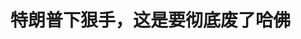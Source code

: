 <!DOCTYPE html>
<html lang="zh-CN">

<head>
    
<title>特朗普下狠手，这是要彻底废了哈佛_腾讯新闻</title>
<meta name="keywords" content="特朗普,哈佛,美国,美国_时政,留学生,哈马斯">
<meta name="description" content="特朗普下狠手了，感觉这是釜底抽薪，要彻底废了哈佛大学啊。      5月22日，美国政府下令：禁止哈佛大学招收外国留学生，现在的数千名留学生，你们要么转学，要么就失去合法身份。      你没看错。....">
<meta name="author" content="腾讯网">
<meta name="copyright" content="Copyright 1998 - 2025 Tencent. All Rights Reserved">
<meta property="og:type" content="news" />

<meta property="og:title" content="特朗普下狠手，这是要彻底废了哈佛_腾讯新闻" />
<meta property="og:description" content="特朗普下狠手了，感觉这是釜底抽薪，要彻底废了哈佛大学啊。      5月22日，美国政府下令：禁止哈佛大学招收外国留学生，现在的数千名留学生，你们要么转学，要么就失去合法身份。      你没看错。...." />
<meta property="og:url" content="https://news.qq.com/rain/a/20250523A01MJE00" />
<meta property="og:image" content="https://inews.gtimg.com/news_ls/Oojmvlgkssfu2AhGxC0Moow_c7oTm165MmrcJMujKoQOsAA_640330/0" />
<meta property="article:author" content="牛弹琴" />
<meta property="article:published_time" content="2025-05-23 07:43:09" />
<meta property="category" content="politics" />

<meta name="baidu-site-verification" content="jJeIJ5X7pP" />
    <meta charset="utf-8" />
<meta http-equiv="X-UA-Compatible" content="IE=Edge" />
<meta name="viewport" content="width=device-width, initial-scale=1, shrink-to-fit=no" />
<link rel="dns-prefetch" href="mat1.gtimg.com">
<link rel="dns-prefetch" href="i.news.qq.com">
<link rel="shortcut icon" href="https://mat1.gtimg.com/qqcdn/qqindex2021/favicon.ico">
<script nomodule="true" src="https://mat1.gtimg.com/qqcdn/qqindex2021/common-static/20240515201444/core3-37-1.min.js"></script>
<script>
  try {
    if (!window.IntersectionObserver) {
      var observerScript = document.createElement('script');
      observerScript.src = "https://mat1.gtimg.com/qqcdn/qqindex2021/common-static/20241024141058/intersection-observer-polyfill.js";
      document.head.appendChild(observerScript);
    }
  } catch (error) {}
</script>

<script>
  try {
    if (!Element.prototype.scrollTo) {
      var scrollScript = document.createElement('script');
      scrollScript.src = "https://mat1.gtimg.com/qqcdn/qqindex2021/common-static/20241025153001/scroll-behavior-polyfill.js";
      document.head.appendChild(scrollScript);
    }
  } catch (error) {}
</script>
<script>
  try {
    if ('scrollRestoration' in window.history) {
      window.history.scrollRestoration = 'manual';
    }
    window.isPcClient = Boolean(window.electron) && (
      window.navigator.userAgent.indexOf('pc-client') > 0 ||
      window.navigator.userAgent.indexOf('TencentNews') > 0
    );
  } catch {}
</script>
<script>
  try {
    if (window.isPcClient) {
      var bodyStyle = document.createElement('style');
      bodyStyle.innerText = 'body{ zoom: 0.95 }';
      document.head.appendChild(bodyStyle);
    }
  } catch {}
</script>
<script>
  window.DATA = {"url":"https://view.inews.qq.com/a/20250523A01MJE00","article_id":"20250523A01MJE00","article_type":"0","title":"特朗普下狠手，这是要彻底废了哈佛","desc":"特朗普下狠手了，感觉这是釜底抽薪，要彻底废了哈佛大学啊。      5月22日，美国政府下令：禁止哈佛大学招收外国留学生，现在的数千名留学生，你们要么转学，要么就失去合法身份。      你没看错。....","iNewsRecommendLevel":1,"abstract":"特朗普下狠手了，感觉这是釜底抽薪，要彻底废了哈佛大学啊。      5月22日，美国政府下令：禁止哈佛大学招收外国留学生，现在的数千名留学生，你们要么转学，要么就失去合法身份。      你没看错。....","catalog1":"politics","ad_channel_sign":"news","introduction":"","media":"牛弹琴","media_id":"5261672","pubtime":"2025-05-23 07:43:09","comment_id":"8414119621","political":0,"cmsId":"20250523A01MJE00","cms_id":"20250523A01MJE00","closeAllAd":0,"closeAllFavorite":false,"originContent":{"directory":{"ai_list":null,"enable":2,"list":null},"key_points_show":["特朗普政府下令禁止哈佛大学招收外国留学生，要求在72小时内提供过去五年中留学生参与“非法”活动的信息。","哈佛大学强烈反对这一决定，称政府行为非法，可能对哈佛社区和国家造成严重伤害。","然而，特朗普政府认为哈佛校园不安全，对犹太学生充满敌意，对哈马斯表示同情，并采取种族主义的多样性、公平性和包容性做法。","哈佛留学生在2024-2025学年共有6800人，其中中国学生最多，2022年达到1016人。","由于此事件，许多美国高校教授、专家正纷纷离开美国，寻找更适合他们科研发展的地方。"],"text":"\u003cdiv class=\"rich_media_content\"\u003e\u003c!--NO_AD_ERROR_5_2I1--\u003e\u003cp style=\"text-align: center\"\u003e\u003c!--IMG_0--\u003e\u003c/p\u003e\u003cp style=\"line-height: 1.75\"\u003e\u003cspan style=\"letter-spacing: 1px\"\u003e\u003cspan style=\"color: rgb(0, 0, 0)\"\u003e特朗普下狠手了，感觉这是釜底抽薪，要彻底废了哈佛大学啊。\u003c/span\u003e\u003c/span\u003e\u003c/p\u003e\u003cp style=\"line-height: 1.75\"\u003e\u003cspan style=\"letter-spacing: 1px\"\u003e\u003cspan style=\"color: rgb(0, 0, 0)\"\u003e5月22日，美国政府下令：\u003c/span\u003e\u003cstrong\u003e\u003cspan style=\"color: rgb(171, 25, 66)\"\u003e禁止哈佛大学招收外国留学生，现在的数千名留学生，你们要么转学，要么就失去合法身份。\u003c/span\u003e\u003c/strong\u003e\u003c/span\u003e\u003c/p\u003e\u003cp style=\"line-height: 1.75\"\u003e\u003cspan style=\"letter-spacing: 1px\"\u003e\u003cspan style=\"color: rgb(0, 0, 0)\"\u003e你没看错。\u003c/span\u003e\u003c/span\u003e\u003c/p\u003e\u003cp style=\"line-height: 1.75\"\u003e\u003cspan style=\"letter-spacing: 1px\"\u003e\u003cspan style=\"color: rgb(0, 0, 0)\"\u003e这是美国国土安全部的堂而皇之的命令，就登在网站上。\u003c/span\u003e\u003c/span\u003e\u003c/p\u003e\u003cp style=\"line-height: 1.75\"\u003e\u003cspan style=\"letter-spacing: 1px\"\u003e\u003cspan style=\"color: rgb(0, 0, 0)\"\u003e我看到，法新社的感叹：\u003c/span\u003e\u003cstrong\u003e\u003cspan style=\"color: rgb(171, 25, 66)\"\u003e这是一个令人震惊的决定。\u003c/span\u003e\u003c/strong\u003e\u003c/span\u003e\u003c/p\u003e\u003cp style=\"line-height: 1.75\"\u003e\u003cspan style=\"letter-spacing: 1px\"\u003e\u003cspan style=\"color: rgb(0, 0, 0)\"\u003e为什么会这样？\u003c/span\u003e\u003c/span\u003e\u003c/p\u003e\u003cp style=\"line-height: 1.75\"\u003e\u003cspan style=\"letter-spacing: 1px\"\u003e\u003cspan style=\"color: rgb(0, 0, 0)\"\u003e按照特朗普政府的说法，\u003c/span\u003e\u003cspan style=\"color: rgb(171, 25, 66)\"\u003e哈佛校园现在不安全，对犹太学生充满敌意，对哈马斯表示同情，而且“采用了种族主义的多样性、公平性和包容性做法”。\u003c/span\u003e\u003c/span\u003e\u003c!--NO_AD_0--\u003e\u003c!--EOP_0--\u003e\u003c/p\u003e\u003c!--PARAGRAPH_0--\u003e\u003cp style=\"line-height: 1.75\"\u003e\u003cspan style=\"letter-spacing: 1px\"\u003e\u003cspan style=\"color: rgb(0, 0, 0)\"\u003e对哈佛下手，也是在杀鸡儆猴。\u003c/span\u003e\u003c/span\u003e\u003c/p\u003e\u003cp style=\"line-height: 1.75\"\u003e\u003cspan style=\"letter-spacing: 1px\"\u003e\u003cspan style=\"color: rgb(0, 0, 0)\"\u003e国土安全部的声明就说：\u003c/span\u003e\u003cstrong\u003e\u003cspan style=\"color: rgb(171, 25, 66)\"\u003e“让这成为对全国所有大学和学术机构的警告。”\u003c/span\u003e\u003c/strong\u003e\u003c/span\u003e\u003c/p\u003e\u003cp style=\"line-height: 1.75\"\u003e\u003cspan style=\"letter-spacing: 1px\"\u003e\u003cspan style=\"color: rgb(0, 0, 0)\"\u003e警告你们，不要跟特朗普政府对着干，不然有你们好看。\u003c/span\u003e\u003c/span\u003e\u003c/p\u003e\u003cp style=\"line-height: 1.75\"\u003e\u003cspan style=\"letter-spacing: 1px\"\u003e\u003cspan style=\"color: rgb(0, 0, 0)\"\u003e此前，特朗普政府命令哈佛，必须遵从政府的各项指令，包括但不限于监视国际学生，开除部分师生，否则，嘿嘿嘿嘿。\u003c/span\u003e\u003c/span\u003e\u003c/p\u003e\u003cp style=\"line-height: 1.75\"\u003e\u003cspan style=\"letter-spacing: 1px\"\u003e\u003cspan style=\"color: rgb(0, 0, 0)\"\u003e\u003c!--SECURE_LINK_BEGIN_0--\u003e哥伦比亚大学\u003c!--SECURE_LINK_END_0--\u003e屈服了，但哈佛拍案而起，政府这是非法管控，我们拒绝接受。\u003c/span\u003e\u003c/span\u003e\u003c/p\u003e\u003cp style=\"line-height: 1.75\"\u003e\u003cspan style=\"letter-spacing: 1px\"\u003e\u003cspan style=\"color: rgb(0, 0, 0)\"\u003e为此，特朗普政府冻结了哈佛的多笔拨款，但哈佛依然不为所动，将特朗普政府告上法庭。\u003c/span\u003e\u003c/span\u003e\u003c/p\u003e\u003cp style=\"text-align: center\"\u003e\u003c!--IMG_1--\u003e\u003c/p\u003e\u003cp style=\"line-height: 1.75\"\u003e\u003cspan style=\"letter-spacing: 1px\"\u003e\u003cspan style=\"color: rgb(0, 0, 0)\"\u003e所以，现在特朗普再加码，直接对哈佛留学生下狠手。\u003c/span\u003e\u003c/span\u003e\u003c/p\u003e\u003cp style=\"line-height: 1.75\"\u003e\u003cspan style=\"letter-spacing: 1px\"\u003e\u003cspan style=\"color: rgb(0, 0, 0)\"\u003e我看到，美国国土安全部长诺姆还下了一个最后通牒，称\u003c/span\u003e\u003cspan style=\"color: rgb(171, 25, 66)\"\u003e哈佛如果想继续招留学生，那必须在72小时内，\u003c/span\u003e\u003c/span\u003e\u003cspan style=\"color: rgb(171, 25, 66)\"\u003e提供过去五年中留学生参与所谓“非法”活动的各种信息。\u003c/span\u003e\u003c!--NO_AD_1--\u003e\u003c!--EOP_1--\u003e\u003c/p\u003e\u003c!--PARAGRAPH_1--\u003e\u003cp style=\"line-height: 1.75\"\u003e\u003cspan style=\"letter-spacing: 1px\"\u003e\u003cspan style=\"color: rgb(0, 0, 0)\"\u003e不得不说，此举影响非常大，更直接影响到在哈佛的众多中国留学生。\u003c/span\u003e\u003c/span\u003e\u003c/p\u003e\u003cp style=\"line-height: 1.75\"\u003e看统计，在2024-2025学年，\u003c!--SECURE_LINK_BEGIN_1--\u003e哈佛大学\u003c!--SECURE_LINK_END_1--\u003e共有留学生6800人，占到入学总数的27%。\u003c/p\u003e\u003cp style=\"line-height: 1.75\"\u003e\u003cspan style=\"letter-spacing: 1px\"\u003e\u003cspan style=\"color: rgb(0, 0, 0)\"\u003e在哈佛留学生中，中国学生最多。2022年的数据，中国留学生达到了1016人，随后是来自加拿大、印度、韩国、英国、德国、澳大利亚、新加坡和日本的学生。\u003c/span\u003e\u003c/span\u003e\u003c!--NO_AD_2--\u003e\u003c!--EOP_2--\u003e\u003c/p\u003e\u003c!--PARAGRAPH_2--\u003e\u003cp style=\"line-height: 1.75\"\u003e\u003cspan style=\"letter-spacing: 1px\"\u003e\u003cspan style=\"color: rgb(0, 0, 0)\"\u003e如果按照特朗普政府的决定，所有哈佛留学生将不得不打道回府，如果留下来不转学，那就会被吊销签证。\u003c/span\u003e\u003c/span\u003e\u003c/p\u003e\u003cp style=\"line-height: 1.75\"\u003e\u003cspan style=\"letter-spacing: 1px\"\u003e\u003cspan style=\"color: rgb(0, 0, 0)\"\u003e够狠吧！\u003c/span\u003e\u003c/span\u003e\u003c/p\u003e\u003cp style=\"line-height: 1.75\"\u003e\u003cspan style=\"letter-spacing: 1px\"\u003e\u003cspan style=\"color: rgb(0, 0, 0)\"\u003e我看到，哈佛立刻强烈反对。\u003c/span\u003e\u003c/span\u003e\u003c/p\u003e\u003cp style=\"line-height: 1.75\"\u003e\u003cspan style=\"letter-spacing: 1px\"\u003e\u003cspan style=\"color: rgb(0, 0, 0)\"\u003e在一份声明中，哈佛大学说，\u003c/span\u003e\u003cspan style=\"color: rgb(171, 25, 66)\"\u003e“政府的行为是非法的”，“这种报复行动可能对哈佛社区和我们的国家造成严重伤害，并破坏哈佛的学术和研究使命。”\u003c/span\u003e\u003c/span\u003e\u003c!--NO_AD_3--\u003e\u003c!--EOP_3--\u003e\u003c/p\u003e\u003c!--PARAGRAPH_3--\u003e\u003cp style=\"line-height: 1.75\"\u003e\u003cspan style=\"letter-spacing: 1px\"\u003e\u003cspan style=\"color: rgb(0, 0, 0)\"\u003e什么意思？\u003c/span\u003e\u003c/span\u003e\u003c/p\u003e\u003cp style=\"line-height: 1.75\"\u003e\u003cspan style=\"letter-spacing: 1px\"\u003e\u003cspan style=\"color: rgb(0, 0, 0)\"\u003e特朗普政府，完全就是报复心态，报复哈佛不听从指令。但这样做的结果，伤害的是哈佛，也是整个美国。\u003c/span\u003e\u003c/span\u003e\u003c/p\u003e\u003cp style=\"line-height: 1.75\"\u003e\u003cspan style=\"letter-spacing: 1px\"\u003e\u003cspan style=\"color: rgb(0, 0, 0)\"\u003e其中，就包括美国经济。\u003c/span\u003e\u003c/span\u003e\u003c/p\u003e\u003cp style=\"line-height: 1.75\"\u003e\u003cspan style=\"letter-spacing: 1px\"\u003e\u003cspan style=\"color: rgb(0, 0, 0)\"\u003e看统计，在2023-2024学年，哈佛留学生就交了3.84亿美元的学费，此外，他们在美国生活，还需要租房、吃饭，购买各种日常用品，支撑了大概3900个美国工作岗位。\u003c/span\u003e\u003c/span\u003e\u003c/p\u003e\u003cp style=\"text-align: center\"\u003e\u003c!--IMG_2--\u003e\u003c/p\u003e\u003cp style=\"line-height: 1.75\"\u003e\u003cspan style=\"letter-spacing: 1px\"\u003e\u003cspan style=\"color: rgb(0, 0, 0)\"\u003e更重要的，还是美国软实力。\u003c/span\u003e\u003c/span\u003e\u003c/p\u003e\u003cp style=\"line-height: 1.75\"\u003e\u003cspan style=\"letter-spacing: 1px\"\u003e\u003cspan style=\"color: rgb(0, 0, 0)\"\u003e哈佛大学经济学教授、前奥巴马政府官员杰森·福尔曼就感叹，特朗普政府正在推行“可怕的政策”，\u003c/span\u003e\u003cspan style=\"color: rgb(171, 25, 66)\"\u003e“无法想象一个没有出色留学生的哈佛……高等教育是美国最大的出口产品之一，也是我们软实力的关键来源。”\u003c/span\u003e\u003c/span\u003e\u003c!--NO_AD_4--\u003e\u003c!--EOP_4--\u003e\u003c/p\u003e\u003c!--PARAGRAPH_4--\u003e\u003cp style=\"line-height: 1.75\"\u003e\u003cspan style=\"letter-spacing: 1px\"\u003e\u003cspan style=\"color: rgb(0, 0, 0)\"\u003e但特朗普看重这些吗？\u003c/span\u003e\u003c/span\u003e\u003c/p\u003e\u003cp style=\"line-height: 1.75\"\u003e他愤怒的，作为美国最古老最富有也是最有知名度影响力的大学，居然带头挑战他的政策。\u003c/p\u003e\u003cp style=\"line-height: 1.75\"\u003e\u003cspan style=\"letter-spacing: 1px\"\u003e\u003cspan style=\"color: rgb(0, 0, 0)\"\u003e哥伦比亚大学屈服了，哈佛当了刺头。哈佛当了带头大哥，斯坦佛等大学，也在跃跃欲试，反对特朗普的大学政策。\u003c/span\u003e\u003c/span\u003e\u003c/p\u003e\u003cp style=\"line-height: 1.75\"\u003e\u003cspan style=\"letter-spacing: 1px\"\u003e\u003cspan style=\"color: rgb(0, 0, 0)\"\u003e这还了得。\u003c/span\u003e\u003c/span\u003e\u003c/p\u003e\u003cp style=\"line-height: 1.75\"\u003e\u003cspan style=\"letter-spacing: 1px\"\u003e\u003cspan style=\"color: rgb(0, 0, 0)\"\u003e所以，光扣款不行，吊销哈佛免税地位也不行，因为哈佛有的是钱；那美国政府就冲留学生下手，看以后谁还敢去哈佛？\u003c/span\u003e\u003c/span\u003e\u003c/p\u003e\u003cp style=\"line-height: 1.75\"\u003e\u003cspan style=\"letter-spacing: 1px\"\u003e\u003cspan style=\"color: rgb(0, 0, 0)\"\u003e没有了留学生，你哈佛还能算哈佛吗？\u003c/span\u003e\u003c/span\u003e\u003c/p\u003e\u003cp style=\"line-height: 1.75\"\u003e\u003cspan style=\"letter-spacing: 1px\"\u003e\u003cspan style=\"color: rgb(0, 0, 0)\"\u003e我看到，CNN引用一位哈佛教授的话说，\u003c/span\u003e\u003cspan style=\"color: rgb(171, 25, 66)\"\u003e如果特朗普政府真这么干，他担心，哈佛“许多实验室会空无一人”。\u003c/span\u003e\u003c/span\u003e\u003c/p\u003e\u003cp style=\"line-height: 1.75\"\u003e\u003cspan style=\"letter-spacing: 1px\"\u003e\u003cspan style=\"color: rgb(0, 0, 0)\"\u003e这也将是哈佛400年历史上前所未有的场面。\u003c/span\u003e\u003c/span\u003e\u003c/p\u003e\u003cp style=\"line-height: 1.75\"\u003e\u003cspan style=\"letter-spacing: 1px\"\u003e\u003cspan style=\"color: rgb(0, 0, 0)\"\u003e不得不世界拍案称奇。\u003c/span\u003e\u003c/span\u003e\u003c/p\u003e\u003cp style=\"text-align: center\"\u003e\u003c!--IMG_3--\u003e\u003c/p\u003e\u003cp style=\"line-height: 1.75\"\u003e\u003cspan style=\"letter-spacing: 1px\"\u003e\u003cspan style=\"color: rgb(0, 0, 0)\"\u003e最后，怎么看？\u003c/span\u003e\u003c/span\u003e\u003c/p\u003e\u003cp style=\"line-height: 1.75\"\u003e\u003cspan style=\"letter-spacing: 1px\"\u003e\u003cspan style=\"color: rgb(0, 0, 0)\"\u003e还是粗浅三点吧。\u003c/span\u003e\u003c/span\u003e\u003c/p\u003e\u003cp style=\"line-height: 1.75\"\u003e\u003cspan style=\"letter-spacing: 1px\"\u003e\u003cstrong\u003e\u003cspan style=\"color: rgb(171, 25, 66)\"\u003e第一，考验哈佛的时候到了。\u003c/span\u003e\u003c/strong\u003e\u003c/span\u003e\u003c/p\u003e\u003cp style=\"line-height: 1.75\"\u003e\u003cspan style=\"letter-spacing: 1px\"\u003e\u003cspan style=\"color: rgb(0, 0, 0)\"\u003e现在，哈佛被逼到了墙角。\u003c/span\u003e\u003c/span\u003e\u003c/p\u003e\u003cp style=\"line-height: 1.75\"\u003e\u003cspan style=\"letter-spacing: 1px\"\u003e\u003cspan style=\"color: rgb(0, 0, 0)\"\u003e要么屈服，要么抗争。\u003c/span\u003e\u003c/span\u003e\u003c/p\u003e\u003cp style=\"line-height: 1.75\"\u003e我之前就说过，\u003cstrong\u003e\u003cspan style=\"color: rgb(171, 25, 66)\"\u003e中国和哈佛，现在站在了同一条战壕。\u003c/span\u003e\u003c/strong\u003e或者说，\u003cstrong\u003e\u003cspan style=\"color: rgb(171, 25, 66)\"\u003e现在的中国，就是另一个哈佛；现在的哈佛，则是又一个中国。\u003c/span\u003e\u003c/strong\u003e\u003c/p\u003e\u003cp style=\"line-height: 1.75\"\u003e\u003cspan style=\"letter-spacing: 1px\"\u003e\u003cspan style=\"color: rgb(0, 0, 0)\"\u003e\u003cspan style=\"background-color: rgb(255, 255, 255)\"\u003e乍一看，确实有点关公与秦琼；但仔细思量，两者何尝不面临同样的处境?面对霸凌，都别无选择，只能硬刚。\u003c/span\u003e\u003c/span\u003e\u003c/span\u003e\u003c/p\u003e\u003cp style=\"line-height: 1.75\"\u003e接下来，哈佛大学百分百会提起上诉。\u003c/p\u003e\u003cp style=\"line-height: 1.75\"\u003e\u003cspan style=\"letter-spacing: 1px\"\u003e\u003cspan style=\"color: rgb(0, 0, 0)\"\u003e这将是一场法律拉锯战，且战呢。\u003c/span\u003e\u003c/span\u003e\u003c/p\u003e\u003cp style=\"line-height: 1.75\"\u003e\u003cspan style=\"letter-spacing: 1px\"\u003e\u003cspan style=\"color: rgb(0, 0, 0)\"\u003e因此，在哈佛的留学生，包括众多中国留学生，也真不必太焦虑，乐观一点，这样荒唐的极端事情，应该不会发生吧。\u003c/span\u003e\u003c/span\u003e\u003c/p\u003e\u003cp style=\"line-height: 1.75\"\u003e\u003cspan style=\"letter-spacing: 1px\"\u003e\u003cstrong\u003e\u003cspan style=\"color: rgb(171, 25, 66)\"\u003e第二，也要防止万一的情况。\u003c/span\u003e\u003c/strong\u003e\u003c/span\u003e\u003c/p\u003e\u003cp style=\"line-height: 1.75\"\u003e\u003cspan style=\"letter-spacing: 1px\"\u003e\u003cspan style=\"color: rgb(0, 0, 0)\"\u003e但话也要说回来。\u003c/span\u003e\u003c/span\u003e\u003c/p\u003e\u003cp style=\"line-height: 1.75\"\u003e\u003cspan style=\"letter-spacing: 1px\"\u003e\u003cspan style=\"color: rgb(0, 0, 0)\"\u003e别忘了，特朗普的个性，可是什么事都敢做，什么话都敢说，什么礼都敢收的。\u003c/span\u003e\u003c/span\u003e\u003c/p\u003e\u003cp style=\"line-height: 1.75\"\u003e\u003cspan style=\"letter-spacing: 1px\"\u003e\u003cspan style=\"color: rgb(0, 0, 0)\"\u003e他对非法移民下手，不是就有完全无辜的人，竟被美国政府驱逐到厄瓜多尔监狱吗？\u003c/span\u003e\u003c/span\u003e\u003c/p\u003e\u003cp style=\"line-height: 1.75\"\u003e\u003cspan style=\"letter-spacing: 1px\"\u003e\u003cspan style=\"color: rgb(0, 0, 0)\"\u003e即便最高法院下死命令要求弄回来，特朗普政府也是无动于衷。\u003c/span\u003e\u003c/span\u003e\u003c/p\u003e\u003cp style=\"line-height: 1.75\"\u003e\u003cspan style=\"letter-spacing: 1px\"\u003e\u003cspan style=\"color: rgb(0, 0, 0)\"\u003e所以，万一的情况，可能性还是有的。\u003c/span\u003e\u003c/span\u003e\u003c/p\u003e\u003cp style=\"line-height: 1.75\"\u003e\u003cspan style=\"letter-spacing: 1px\"\u003e\u003cspan style=\"color: rgb(0, 0, 0)\"\u003e假如，我就说假如，特朗普不能驱逐所有哈佛留学生，找几个哈佛留学生的茬，拿他们出出气，还是不在话下的吧。\u003c/span\u003e\u003c/span\u003e\u003c/p\u003e\u003cp style=\"line-height: 1.75\"\u003e\u003cspan style=\"letter-spacing: 1px\"\u003e\u003cspan style=\"color: rgb(0, 0, 0)\"\u003e我看到，法新社就引用哈佛学生的话说，“没有人知道”这对已经在哈佛就读的外国人意味着什么，但“每个人都有点恐慌”！\u003c/span\u003e\u003c/span\u003e\u003c/p\u003e\u003cp style=\"text-align: center\"\u003e\u003c!--IMG_4--\u003e\u003c/p\u003e\u003cp style=\"line-height: 1.75\"\u003e\u003cspan style=\"letter-spacing: 1px\"\u003e\u003cstrong\u003e\u003cspan style=\"color: rgb(171, 25, 66)\"\u003e第二，我们就接着看大戏吧。\u003c/span\u003e\u003c/strong\u003e\u003c/span\u003e\u003c/p\u003e\u003cp style=\"line-height: 1.75\"\u003e\u003cspan style=\"letter-spacing: 1px\"\u003e\u003cspan style=\"color: rgb(0, 0, 0)\"\u003e美国，已不再是原来的美国。\u003c/span\u003e\u003c/span\u003e\u003c/p\u003e\u003cp style=\"line-height: 1.75\"\u003e\u003cspan style=\"letter-spacing: 1px\"\u003e\u003cspan style=\"color: rgb(0, 0, 0)\"\u003e哈佛，也被搞得不像原来的哈佛。\u003c/span\u003e\u003c/span\u003e\u003c/p\u003e\u003cp style=\"line-height: 1.75\"\u003e\u003cspan style=\"letter-spacing: 1px\"\u003e\u003cspan style=\"color: rgb(0, 0, 0)\"\u003e所以，也就难怪大批美国高校教授、专家，正纷纷离开美国，寻找更适合他们科研发展的地方。\u003c/span\u003e\u003c/span\u003e\u003c/p\u003e\u003cp style=\"line-height: 1.75\"\u003e\u003cspan style=\"letter-spacing: 1px\"\u003e\u003cspan style=\"color: rgb(0, 0, 0)\"\u003e所以，以后去美国的留学生，也真要多考虑考虑，不是说美国大学不行，哈佛的实力还是不容置疑的，关键是美国政府对留学生的态度。\u003c/span\u003e\u003c/span\u003e\u003c/p\u003e\u003cp style=\"line-height: 1.75\"\u003e\u003cspan style=\"letter-spacing: 1px\"\u003e\u003cspan style=\"color: rgb(0, 0, 0)\"\u003e这种拿留学生撒气的做法，能不产生寒蝉效应吗？\u003c/span\u003e\u003c/span\u003e\u003c/p\u003e\u003cp style=\"line-height: 1.75\"\u003e\u003cspan style=\"letter-spacing: 1px\"\u003e\u003cspan style=\"color: rgb(0, 0, 0)\"\u003e现在，\u003c/span\u003e\u003cstrong\u003e\u003cspan style=\"color: rgb(171, 25, 66)\"\u003e美国最好的大学杠上了美国最有个性的总统。\u003c/span\u003e\u003c/strong\u003e\u003c/span\u003e\u003c/p\u003e\u003cp style=\"line-height: 1.75\"\u003e\u003cspan style=\"letter-spacing: 1px\"\u003e\u003cspan style=\"color: rgb(0, 0, 0)\"\u003e一场精彩的大戏正在上演。我们就骑驴看唱本——走着瞧吧。\u003c/span\u003e\u003c/span\u003e\u003c/p\u003e\u003cp\u003e\u003c/p\u003e\u003cdiv powered-by=\"qqnews_ex-editor\"\u003e\u003c/div\u003e\u003cstyle\u003e.rich_media_content{--news-tabel-th-night-color: #444444;--news-font-day-color: #333;--news-font-night-color: #d9d9d9;--news-bottom-distance: 22px}.rich_media_content p:not([data-exeditor-arbitrary-box=image-box]){letter-spacing:.5px;line-height:30px;margin-bottom:var(--news-bottom-distance);word-wrap:break-word}.rich_media_content{color:var(--news-font-day-color);font-size:18px}@media(prefers-color-scheme:dark){body:not([data-weui-theme=light]):not([dark-mode-disable=true]) .rich_media_content p:not([data-exeditor-arbitrary-box=image-box]){letter-spacing:.5px;line-height:30px;margin-bottom:var(--news-bottom-distance);word-wrap:break-word}body:not([data-weui-theme=light]):not([dark-mode-disable=true]) .rich_media_content{color:var(--news-font-night-color)}}.data_color_scheme_dark .rich_media_content p:not([data-exeditor-arbitrary-box=image-box]){letter-spacing:.5px;line-height:30px;margin-bottom:var(--news-bottom-distance);word-wrap:break-word}.data_color_scheme_dark .rich_media_content{color:var(--news-font-night-color)}.data_color_scheme_dark .rich_media_content{font-size:18px}.rich_media_content p[data-exeditor-arbitrary-box=image-box]{margin-bottom:11px}.rich_media_content\u003ediv:not(.qnt-video),.rich_media_content\u003esection{margin-bottom:var(--news-bottom-distance)}.rich_media_content hr{margin-bottom:var(--news-bottom-distance)}.rich_media_content .link_list{margin:0;margin-top:20px;min-height:0!important}.rich_media_content blockquote{background:#f9f9f9;border-left:6px solid #ccc;margin:1.5em 10px;padding:.5em 10px}.rich_media_content blockquote p{margin-bottom:0!important}.data_color_scheme_dark .rich_media_content blockquote{background:#323232}@media(prefers-color-scheme:dark){body:not([data-weui-theme=light]):not([dark-mode-disable=true]) .rich_media_content blockquote{background:#323232}}.rich_media_content ol[data-ex-list]{--ol-start: 1;--ol-list-style-type: decimal;list-style-type:none;counter-reset:olCounter calc(var(--ol-start,1) - 1);position:relative}.rich_media_content ol[data-ex-list]\u003eli\u003e:first-child::before{content:counter(olCounter,var(--ol-list-style-type)) '. ';counter-increment:olCounter;font-variant-numeric:tabular-nums;display:inline-block}.rich_media_content ul[data-ex-list]{--ul-list-style-type: circle;list-style-type:none;position:relative}.rich_media_content ul[data-ex-list].nonUnicode-list-style-type\u003eli\u003e:first-child::before{content:var(--ul-list-style-type) ' ';font-variant-numeric:tabular-nums;display:inline-block;transform:scale(0.5)}.rich_media_content ul[data-ex-list].unicode-list-style-type\u003eli\u003e:first-child::before{content:var(--ul-list-style-type) ' ';font-variant-numeric:tabular-nums;display:inline-block;transform:scale(0.8)}.rich_media_content ol:not([data-ex-list]){padding-left:revert}.rich_media_content ul:not([data-ex-list]){padding-left:revert}.rich_media_content table{display:table;border-collapse:collapse;margin-bottom:var(--news-bottom-distance)}.rich_media_content table th,.rich_media_content table td{word-wrap:break-word;border:1px solid #ddd;white-space:nowrap;padding:2px 5px}.rich_media_content table th{font-weight:700;background-color:#f0f0f0;text-align:left}.rich_media_content table p{margin-bottom:0!important}.data_color_scheme_dark .rich_media_content table th{background:var(--news-tabel-th-night-color)}@media(prefers-color-scheme:dark){body:not([data-weui-theme=light]):not([dark-mode-disable=true]) .rich_media_content table th{background:var(--news-tabel-th-night-color)}}.rich_media_content .qqnews_image_desc,.rich_media_content p[type=om-image-desc]{line-height:20px!important;text-align:center!important;font-size:14px!important;color:#666!important}.rich_media_content div[data-exeditor-arbitrary-box=wrap]:not([data-exeditor-arbitrary-box-special-style]){max-width:100%}.rich_media_content .qqnews-content{--wmfont: 0;--wmcolor: transparent;font-size:var(--wmfont);color:var(--wmcolor);line-height:var(--wmfont)!important;margin-bottom:var(--wmfont)!important}.rich_media_content .qqnews_sign_emphasis{background:#f7f7f7}.rich_media_content .qqnews_sign_emphasis ol{word-wrap:break-word;border:none;color:#5c5c5c;line-height:28px;list-style:none;margin:14px 0 6px;padding:16px 15px 4px}.rich_media_content .qqnews_sign_emphasis p{margin-bottom:12px!important}.rich_media_content .qqnews_sign_emphasis ol\u003eli\u003ep{padding-left:30px}.rich_media_content .qqnews_sign_emphasis ol\u003eli{list-style:none}.rich_media_content .qqnews_sign_emphasis ol\u003eli\u003ep:first-child::before{margin-left:-30px;content:counter(olCounter,decimal) ''!important;counter-increment:olCounter!important;font-variant-numeric:tabular-nums!important;background:#37f;border-radius:2px;color:#fff;font-size:15px;font-style:normal;text-align:center;line-height:18px;width:18px;height:18px;margin-right:12px;position:relative;top:-1px}.data_color_scheme_dark .rich_media_content .qqnews_sign_emphasis{background:#262626}.data_color_scheme_dark .rich_media_content .qqnews_sign_emphasis ol\u003eli\u003ep{color:#a9a9a9}@media(prefers-color-scheme:dark){body:not([data-weui-theme=light]):not([dark-mode-disable=true]) .rich_media_content .qqnews_sign_emphasis{background:#262626}body:not([data-weui-theme=light]):not([dark-mode-disable=true]) .rich_media_content .qqnews_sign_emphasis ol\u003eli\u003ep{color:#a9a9a9}}.rich_media_content h1,.rich_media_content h2,.rich_media_content h3,.rich_media_content h4,.rich_media_content h5,.rich_media_content h6{margin-bottom:var(--news-bottom-distance);font-weight:700}.rich_media_content h1{font-size:20px}.rich_media_content h2,.rich_media_content h3{font-size:19px}.rich_media_content h4,.rich_media_content h5,.rich_media_content h6{font-size:18px}.rich_media_content li:empty{display:none}.rich_media_content ul,.rich_media_content ol{margin-bottom:var(--news-bottom-distance)}.rich_media_content div\u003ep:only-child{margin-bottom:0!important}.rich_media_content .cms-cke-widget-title-wrap p{margin-bottom:0!important}\u003c/style\u003e\u003c/div\u003e","version":"v2"},"originAttribute":{"IMG_0":{"bigOrigUrl":"https://inews.gtimg.com/news_bt/O25OXXLLk6U5C8bWkDctqpinVZ9w7MW_86KHGsxdZbLCAAA/0","compressUrl":"https://inews.gtimg.com/news_bt/O25OXXLLk6U5C8bWkDctqpinVZ9w7MW_86KHGsxdZbLCAAA/641","desc":"","fullPic":"1","height":426,"imgurl0":"https://inews.gtimg.com/news_bt/O25OXXLLk6U5C8bWkDctqpinVZ9w7MW_86KHGsxdZbLCAAA/0","imgurl1000":"https://inews.gtimg.com/news_bt/O25OXXLLk6U5C8bWkDctqpinVZ9w7MW_86KHGsxdZbLCAAA/1000","islong":0,"origUrl":"https://inews.gtimg.com/news_bt/O25OXXLLk6U5C8bWkDctqpinVZ9w7MW_86KHGsxdZbLCAAA/641","size":97,"style":"display: inline-block; max-width: 100%; width: 1080px","thumb":"https://inews.gtimg.com/news_bt/O25OXXLLk6U5C8bWkDctqpinVZ9w7MW_86KHGsxdZbLCAAA_181x181s/0","url":"https://inews.gtimg.com/news_bt/O25OXXLLk6U5C8bWkDctqpinVZ9w7MW_86KHGsxdZbLCAAA/641","width":641},"IMG_1":{"bigOrigUrl":"https://inews.gtimg.com/news_bt/OW2zlMDlxk1TuqHCSkGJVgUeSrKQ8CB6uu1ZxKdsyTvNMAA/0","compressUrl":"https://inews.gtimg.com/news_bt/OW2zlMDlxk1TuqHCSkGJVgUeSrKQ8CB6uu1ZxKdsyTvNMAA/641","desc":"","fullPic":"1","height":518,"imgurl0":"https://inews.gtimg.com/news_bt/OW2zlMDlxk1TuqHCSkGJVgUeSrKQ8CB6uu1ZxKdsyTvNMAA/0","imgurl1000":"https://inews.gtimg.com/news_bt/OW2zlMDlxk1TuqHCSkGJVgUeSrKQ8CB6uu1ZxKdsyTvNMAA/1000","islong":0,"origUrl":"https://inews.gtimg.com/news_bt/OW2zlMDlxk1TuqHCSkGJVgUeSrKQ8CB6uu1ZxKdsyTvNMAA/641","size":284,"style":"display: inline-block; max-width: 100%; width: 1200px","thumb":"https://inews.gtimg.com/news_bt/OW2zlMDlxk1TuqHCSkGJVgUeSrKQ8CB6uu1ZxKdsyTvNMAA_181x181s/0","url":"https://inews.gtimg.com/news_bt/OW2zlMDlxk1TuqHCSkGJVgUeSrKQ8CB6uu1ZxKdsyTvNMAA/641","width":641},"IMG_2":{"bigOrigUrl":"https://inews.gtimg.com/news_bt/OS0zmI0AZ1XOHRuScsYF48nI5WeZg_v9TfVytD31TuDQMAA/0","compressUrl":"https://inews.gtimg.com/news_bt/OS0zmI0AZ1XOHRuScsYF48nI5WeZg_v9TfVytD31TuDQMAA/641","desc":"","fullPic":"1","height":897,"imgurl0":"https://inews.gtimg.com/news_bt/OS0zmI0AZ1XOHRuScsYF48nI5WeZg_v9TfVytD31TuDQMAA/0","imgurl1000":"https://inews.gtimg.com/news_bt/OS0zmI0AZ1XOHRuScsYF48nI5WeZg_v9TfVytD31TuDQMAA/1000","islong":0,"origUrl":"https://inews.gtimg.com/news_bt/OS0zmI0AZ1XOHRuScsYF48nI5WeZg_v9TfVytD31TuDQMAA/641","size":164,"style":"display: inline-block; max-width: 100%; width: 800px","thumb":"https://inews.gtimg.com/news_bt/OS0zmI0AZ1XOHRuScsYF48nI5WeZg_v9TfVytD31TuDQMAA_181x181s/0","url":"https://inews.gtimg.com/news_bt/OS0zmI0AZ1XOHRuScsYF48nI5WeZg_v9TfVytD31TuDQMAA/641","width":641},"IMG_3":{"bigOrigUrl":"https://inews.gtimg.com/news_bt/Oy5iyz_MhhiWJ8nK25jnTWVCcLi2MfTd7k8ZQgahCagjAAA/0","compressUrl":"https://inews.gtimg.com/news_bt/Oy5iyz_MhhiWJ8nK25jnTWVCcLi2MfTd7k8ZQgahCagjAAA/641","desc":"","fullPic":"1","height":428,"imgurl0":"https://inews.gtimg.com/news_bt/Oy5iyz_MhhiWJ8nK25jnTWVCcLi2MfTd7k8ZQgahCagjAAA/0","imgurl1000":"https://inews.gtimg.com/news_bt/Oy5iyz_MhhiWJ8nK25jnTWVCcLi2MfTd7k8ZQgahCagjAAA/1000","islong":0,"origUrl":"https://inews.gtimg.com/news_bt/Oy5iyz_MhhiWJ8nK25jnTWVCcLi2MfTd7k8ZQgahCagjAAA/1000","size":2155,"style":"display: inline-block; max-width: 100%; width: 3871px","thumb":"https://inews.gtimg.com/news_bt/Oy5iyz_MhhiWJ8nK25jnTWVCcLi2MfTd7k8ZQgahCagjAAA_181x181s/0","url":"https://inews.gtimg.com/news_bt/Oy5iyz_MhhiWJ8nK25jnTWVCcLi2MfTd7k8ZQgahCagjAAA/641","width":641},"IMG_4":{"bigOrigUrl":"https://inews.gtimg.com/news_bt/OOz9OFPvcXgTAYVTLrWxd6pL9DtZi38sxusLJvvrohWyoAA/0","compressUrl":"https://inews.gtimg.com/news_bt/OOz9OFPvcXgTAYVTLrWxd6pL9DtZi38sxusLJvvrohWyoAA/641","desc":"","fullPic":"1","height":460,"imgurl0":"https://inews.gtimg.com/news_bt/OOz9OFPvcXgTAYVTLrWxd6pL9DtZi38sxusLJvvrohWyoAA/0","imgurl1000":"https://inews.gtimg.com/news_bt/OOz9OFPvcXgTAYVTLrWxd6pL9DtZi38sxusLJvvrohWyoAA/1000","islong":0,"origUrl":"https://inews.gtimg.com/news_bt/OOz9OFPvcXgTAYVTLrWxd6pL9DtZi38sxusLJvvrohWyoAA/641","size":311,"style":"display: inline-block; max-width: 100%; width: 1240px","thumb":"https://inews.gtimg.com/news_bt/OOz9OFPvcXgTAYVTLrWxd6pL9DtZi38sxusLJvvrohWyoAA_181x181s/0","url":"https://inews.gtimg.com/news_bt/OOz9OFPvcXgTAYVTLrWxd6pL9DtZi38sxusLJvvrohWyoAA/641","width":641}},"selfDeclare":{},"userAddress":"北京","card":{"chlid":"5261672","chlname":"牛弹琴","desc":"睿智风趣地解读国际风云、财经大事，传播正能量","icon":"http://inews.gtimg.com/newsapp_ls/0/479721430_200200/0","msgEntry":1,"uin":"ec84d1fcac1ee6dd92bc1b0fde2ae4f35c","update_frequency":"0","vip_desc":"资深媒体人","vip_icon_night":"http://inews.gtimg.com/newsapp_ls/0/14876049528/0","vip_place":"left","vip_type":"30013","vip_icon":"http://inews.gtimg.com/newsapp_ls/0/14876049251/0","vip_type_new":"30013","suid":"8QMa1npV6IYZvzY=","liveInfo":{},"cpLevel":1},"interationCount":{"like":81,"collect":37,"share":156},"payment_info":{"is_free_to_read":0,"need_pay":0,"pay_type":"","text_free_percent":0},"article_is_pay":false,"payment_column_info_v1":{"is_column_pay":false,"read_count_all":0},"tag_info_item":null,"contentWordsNum":1746,"extraProperty":{"FeedbackDetailDisableInsert":0,"zanSkinType":""},"relateWelfare":{},"aiSwitch":true,"isOversize":false,"videoArr":[]};
</script>
<script>
  window.channelInfo = {"channelConfig":{"channelNav":[{"_auto_id":"1","active_alien_img":"","alien_img":"","channel_id":"news_news_home","is_local":"0","link":"https://www.qq.com","name_cn":"首页","name_en":"home"},{"_auto_id":"2","active_alien_img":"","alien_img":"","channel_id":"news_news_top","is_local":"0","link":"","name_cn":"要闻","name_en":"news"},{"_auto_id":"4","active_alien_img":"","alien_img":"","channel_id":"news_news_bj","is_local":"1","link":"","name_cn":"北京","name_en":"bj"},{"_auto_id":"5","active_alien_img":"","alien_img":"","channel_id":"news_news_finance","is_local":"0","link":"","name_cn":"财经","name_en":"finance"},{"_auto_id":"6","active_alien_img":"","alien_img":"","channel_id":"news_news_tech","is_local":"0","link":"","name_cn":"科技","name_en":"tech"},{"_auto_id":"7","active_alien_img":"","alien_img":"","channel_id":"tv","is_local":"0","link":"https://v.qq.com/channel/tv/?ptag=qqnews","name_cn":"电视剧","name_en":"tv"},{"_auto_id":"8","active_alien_img":"","alien_img":"","channel_id":"news_news_qa","is_local":"0","link":"","name_cn":"热问","name_en":"qa"},{"_auto_id":"9","active_alien_img":"","alien_img":"","channel_id":"news_news_ent","is_local":"0","link":"","name_cn":"娱乐","name_en":"ent"},{"_auto_id":"10","active_alien_img":"","alien_img":"","channel_id":"variety","is_local":"0","link":"https://v.qq.com/channel/variety/?ptag=qqnews","name_cn":"综艺","name_en":"variety"},{"_auto_id":"11","active_alien_img":"","alien_img":"","channel_id":"news_news_sports","is_local":"0","link":"","name_cn":"体育","name_en":"sports"},{"_auto_id":"13","active_alien_img":"","alien_img":"","channel_id":"news_news_nba","is_local":"0","link":"","name_cn":"NBA","name_en":"nba"},{"_auto_id":"14","active_alien_img":"","alien_img":"","channel_id":"news_news_world","is_local":"0","link":"","name_cn":"国际","name_en":"world"},{"_auto_id":"15","active_alien_img":"","alien_img":"","channel_id":"news_news_mil","is_local":"0","link":"","name_cn":"军事","name_en":"milite"},{"_auto_id":"16","active_alien_img":"","alien_img":"","channel_id":"news_news_auto","is_local":"0","link":"","name_cn":"汽车","name_en":"auto"},{"_auto_id":"17","active_alien_img":"","alien_img":"","channel_id":"news_news_house","is_local":"0","link":"","name_cn":"房产","name_en":"house"},{"_auto_id":"18","active_alien_img":"","alien_img":"","channel_id":"news_news_edu","is_local":"0","link":"","name_cn":"教育","name_en":"edu"},{"_auto_id":"19","active_alien_img":"","alien_img":"","channel_id":"news_news_antip","is_local":"0","link":"","name_cn":"健康","name_en":"health"},{"_auto_id":"20","active_alien_img":"","alien_img":"","channel_id":"news_news_video","is_local":"0","link":"","name_cn":"视频","name_en":"video"},{"_auto_id":"21","active_alien_img":"","alien_img":"","channel_id":"news_news_game","is_local":"0","link":"","name_cn":"游戏","name_en":"games"},{"_auto_id":"22","active_alien_img":"","alien_img":"","channel_id":"news_news_nchupin","is_local":"0","link":"","name_cn":"眼界","name_en":"chupin"},{"_auto_id":"24","active_alien_img":"","alien_img":"","channel_id":"news_news_football","is_local":"0","link":"","name_cn":"足球","name_en":"football"},{"_auto_id":"25","active_alien_img":"","alien_img":"","channel_id":"news_news_kepu","is_local":"0","link":"","name_cn":"科学","name_en":"kepu"},{"_auto_id":"26","active_alien_img":"","alien_img":"","channel_id":"news_news_digi","is_local":"0","link":"","name_cn":"数码","name_en":"digi"},{"_auto_id":"28","active_alien_img":"","alien_img":"","channel_id":"ymzx","is_local":"0","link":"https://gamer.qq.com/v2/cloudgame/game/96897?ichannel=txxwpc0Ftxxwpc1","name_cn":"元梦之星","name_en":"news_news_ymzx"},{"_auto_id":"31","active_alien_img":"","alien_img":"","channel_id":"movie","is_local":"0","link":"https://v.qq.com/channel/movie/?ptag=qqnews","name_cn":"电影","name_en":"movie"},{"_auto_id":"32","active_alien_img":"","alien_img":"","channel_id":"news_news_esport","is_local":"0","link":"","name_cn":"电竞","name_en":"esport"},{"_auto_id":"34","active_alien_img":"","alien_img":"","channel_id":"news_news_history","is_local":"0","link":"","name_cn":"历史","name_en":"history"},{"_auto_id":"35","active_alien_img":"","alien_img":"","channel_id":"news_news_baby","is_local":"0","link":"","name_cn":"育儿","name_en":"baby"},{"_auto_id":"36","active_alien_img":"","alien_img":"","channel_id":"hbjy","is_local":"0","link":"https://gp.qq.com/act/a20250421mnqlx/news.shtml","name_cn":"和平精英","name_en":"news_news_hbjy"},{"_auto_id":"37","active_alien_img":"","alien_img":"","channel_id":"cloud_gamer","is_local":"0","link":"https://gamer.qq.com/?ichannel=txxwpc0Ftxxwpc1","name_cn":"云游戏","name_en":"cloud_gamer"},{"_auto_id":"38","active_alien_img":"","alien_img":"","channel_id":"news_news_lic","is_local":"0","link":"","name_cn":"理财","name_en":"finance_licai"},{"_auto_id":"39","active_alien_img":"","alien_img":"","channel_id":"news_news_istock","is_local":"0","link":"","name_cn":"股票","name_en":"finance_stock"},{"_auto_id":"40","active_alien_img":"","alien_img":"","channel_id":"ren_min_shi_pin","is_local":"0","link":"https://news.qq.com/omn/author/8QMd3Hld74cbujbY?tab=om_video","name_cn":"人民视频","name_en":"ren_min_shi_pin"},{"_auto_id":"41","active_alien_img":"","alien_img":"","channel_id":"news_news_weather","is_local":"0","link":"https://tianqi.qq.com/index.htm","name_cn":"天气","name_en":"weather"}]}};
</script>
<script>
  window.articleConfig = {"rightConfig":[{"_auto_id":"1","category_key":"default","modules":"{\"moduleList\":[{\"title\":\"作者其他文章\",\"id\":\"user_article\"},{\"title\":\"精选视频\",\"id\":\"video_album\",\"videoType\":\"tag\",\"videoId\":\"aUepxrtchGM=\",\"isSticky\":0},{\"title\":\"下载条\",\"id\":\"download_banner\",\"isSticky\":1},{\"title\":\"热点榜\",\"id\":\"hot_rank_list\",\"isSticky\":1},{\"title\":\"广告推广\",\"id\":\"ssp_ad_module\",\"category\":\"ad_ssp\",\"loid\":\"109\",\"isSticky\":1},{\"title\":\"广告推广位\",\"id\":\"c2s_ad_module\",\"category\":\"right_c2s\",\"path\":\"QQcom_all_Rectangle-1|QQcom_all_Rectangle-2|QQcom_all_Rectangle-3\",\"isSticky\":1}]}"},{"_auto_id":"2","category_key":"ent","modules":"{\"moduleList\":[{\"title\":\"作者其他文章\",\"id\":\"user_article\"},{\"title\":\"精选视频\",\"id\":\"video_album\",\"videoType\":\"tag\",\"videoId\":\"aUepxrtchGM=\"},{\"title\":\"下载条\",\"id\":\"download_banner\",\"isSticky\":1},{\"title\":\"热点榜\",\"id\":\"hot_rank_list\",\"isSticky\":1},{\"title\":\"广告推广\",\"id\":\"ssp_ad_module\",\"category\":\"ad_ssp\",\"loid\":\"109\",\"isSticky\":1},{\"title\":\"广告推广\",\"id\":\"ssp_ad_module\",\"category\":\"ad_ssp\",\"loid\":\"117\",\"isSticky\":1}]}"},{"_auto_id":"3","category_key":"game","modules":"{\"moduleList\":[{\"title\":\"作者其他文章\",\"id\":\"user_article\"},{\"title\":\"精选视频\",\"id\":\"video_album\",\"videoType\":\"tag\",\"videoId\":\"aUepxrtchGM=\"},{\"title\":\"热门游戏\",\"id\":\"recommend_game\",\"isSticky\":0},{\"title\":\"下载条\",\"id\":\"download_banner\",\"isSticky\":1},{\"title\":\"热点榜\",\"id\":\"hot_rank_list\",\"isSticky\":1},{\"title\":\"广告推广\",\"id\":\"ssp_ad_module\",\"category\":\"ad_ssp\",\"loid\":\"109\",\"isSticky\":1},{\"title\":\"广告推广位\",\"id\":\"c2s_ad_module\",\"category\":\"right_c2s\",\"path\":\"QQcom_all_Rectangle-1|QQcom_all_Rectangle-2|QQcom_all_Rectangle-3\",\"isSticky\":1}]}"},{"_auto_id":"4","category_key":"tech","modules":"{\"moduleList\":[{\"title\":\"作者其他文章\",\"id\":\"user_article\"},{\"title\":\"精选视频\",\"id\":\"video_album\",\"videoType\":\"tag\",\"videoId\":\"aUepxrtchGM=\"},{\"title\":\"下载条\",\"id\":\"download_banner\",\"isSticky\":1},{\"title\":\"热点榜\",\"id\":\"hot_rank_list\",\"isSticky\":1},{\"title\":\"广告推广\",\"id\":\"ssp_ad_module\",\"category\":\"ad_ssp\",\"loid\":\"109\",\"isSticky\":1},{\"title\":\"广告推广位\",\"id\":\"c2s_ad_module\",\"category\":\"right_c2s\",\"path\":\"QQcom_all_Rectangle-1|QQcom_all_Rectangle-2|QQcom_all_Rectangle-3\",\"isSticky\":1}]}"},{"_auto_id":"5","category_key":"finance","modules":"{\"moduleList\":[{\"title\":\"作者其他文章\",\"id\":\"user_article\"},{\"title\":\"精选视频\",\"id\":\"video_album\",\"videoType\":\"tag\",\"videoId\":\"aUepxrtchGM=\"},{\"title\":\"下载条\",\"id\":\"download_banner\",\"isSticky\":1},{\"title\":\"热点榜\",\"id\":\"hot_rank_list\",\"isSticky\":1},{\"title\":\"广告推广\",\"id\":\"ssp_ad_module\",\"category\":\"ad_ssp\",\"loid\":\"109\",\"isSticky\":1},{\"title\":\"广告推广位\",\"id\":\"c2s_ad_module\",\"category\":\"right_c2s\",\"path\":\"QQcom_all_Rectangle-1|QQcom_all_Rectangle-2|QQcom_all_Rectangle-3\",\"isSticky\":1}]}"},{"_auto_id":"6","category_key":"news","modules":"{\"moduleList\":[{\"title\":\"作者其他文章\",\"id\":\"user_article\"},{\"title\":\"精选视频\",\"id\":\"video_album\",\"videoType\":\"tag\",\"videoId\":\"aUepxrtchGM=\"},{\"title\":\"下载条\",\"id\":\"download_banner\",\"isSticky\":1},{\"title\":\"热点榜\",\"id\":\"hot_rank_list\",\"isSticky\":1},{\"title\":\"广告推广\",\"id\":\"ssp_ad_module\",\"category\":\"ad_ssp\",\"loid\":\"109\",\"isSticky\":1},{\"title\":\"广告推广位\",\"id\":\"c2s_ad_module\",\"category\":\"right_c2s\",\"path\":\"QQcom_all_Rectangle-1|QQcom_all_Rectangle-2|QQcom_all_Rectangle-3\",\"isSticky\":1}]}"},{"_auto_id":"7","category_key":"fashion","modules":"{\"moduleList\":[{\"title\":\"作者其他文章\",\"id\":\"user_article\"},{\"title\":\"精选视频\",\"id\":\"video_album\",\"videoType\":\"tag\",\"videoId\":\"aUepxrtchGM=\"},{\"title\":\"下载条\",\"id\":\"download_banner\",\"isSticky\":1},{\"title\":\"热点榜\",\"id\":\"hot_rank_list\",\"isSticky\":1},{\"title\":\"广告推广\",\"id\":\"ssp_ad_module\",\"category\":\"ad_ssp\",\"loid\":\"109\",\"isSticky\":1},{\"title\":\"广告推广位\",\"id\":\"c2s_ad_module\",\"category\":\"right_c2s\",\"path\":\"QQcom_all_Rectangle-1|QQcom_all_Rectangle-2|QQcom_all_Rectangle-3\",\"isSticky\":1}]}"},{"_auto_id":"8","category_key":"sports","modules":"{\"moduleList\":[{\"title\":\"作者其他文章\",\"id\":\"user_article\"},{\"title\":\"精选视频\",\"id\":\"video_album\",\"videoType\":\"tag\",\"videoId\":\"aUepxrtchGM=\"},{\"title\":\"下载条\",\"id\":\"download_banner\",\"isSticky\":1},{\"title\":\"热点榜\",\"id\":\"hot_rank_list\",\"isSticky\":1},{\"title\":\"广告推广\",\"id\":\"ssp_ad_module\",\"category\":\"ad_ssp\",\"loid\":\"109\",\"isSticky\":1},{\"title\":\"广告推广位\",\"id\":\"c2s_ad_module\",\"category\":\"right_c2s\",\"path\":\"QQcom_all_Rectangle-1|QQcom_all_Rectangle-2|QQcom_all_Rectangle-3\",\"isSticky\":1}]}"},{"_auto_id":"9","category_key":"health","modules":"{\"moduleList\":[{\"title\":\"作者其他文章\",\"id\":\"user_article\"},{\"title\":\"精选视频\",\"id\":\"video_album\",\"videoType\":\"tag\",\"videoId\":\"aUepxrtchGM=\"},{\"title\":\"下载条\",\"id\":\"download_banner\",\"isSticky\":1},{\"title\":\"热点榜\",\"id\":\"hot_rank_list\",\"isSticky\":1},{\"title\":\"广告推广\",\"id\":\"ssp_ad_module\",\"category\":\"ad_ssp\",\"loid\":\"109\",\"isSticky\":1},{\"title\":\"广告推广位\",\"id\":\"c2s_ad_module\",\"category\":\"right_c2s\",\"path\":\"QQcom_all_Rectangle-1|QQcom_all_Rectangle-2|QQcom_all_Rectangle-3\",\"isSticky\":1}]}"},{"_auto_id":"10","category_key":"nba","modules":"{\"moduleList\":[{\"title\":\"作者其他文章\",\"id\":\"user_article\"},{\"title\":\"精选视频\",\"id\":\"video_album\",\"videoType\":\"tag\",\"videoId\":\"aUepxrtchGM=\"},{\"title\":\"下载条\",\"id\":\"download_banner\",\"isSticky\":1},{\"title\":\"热点榜\",\"id\":\"hot_rank_list\",\"isSticky\":1},{\"title\":\"广告推广\",\"id\":\"ssp_ad_module\",\"category\":\"ad_ssp\",\"loid\":\"109\",\"isSticky\":1},{\"title\":\"广告推广位\",\"id\":\"c2s_ad_module\",\"category\":\"right_c2s\",\"path\":\"QQcom_all_Rectangle-1|QQcom_all_Rectangle-2|QQcom_all_Rectangle-3\",\"isSticky\":1}]}"},{"_auto_id":"11","category_key":"edu","modules":"{\"moduleList\":[{\"title\":\"作者其他文章\",\"id\":\"user_article\"},{\"title\":\"精选视频\",\"id\":\"video_album\",\"videoType\":\"tag\",\"videoId\":\"aUWpxLNdg2c=\"},{\"title\":\"下载条\",\"id\":\"download_banner\",\"isSticky\":1},{\"title\":\"热点榜\",\"id\":\"hot_rank_list\",\"isSticky\":1},{\"title\":\"广告推广\",\"id\":\"ssp_ad_module\",\"category\":\"ad_ssp\",\"loid\":\"109\",\"isSticky\":1},{\"title\":\"广告推广位\",\"id\":\"c2s_ad_module\",\"category\":\"right_c2s\",\"path\":\"QQcom_all_Rectangle-1|QQcom_all_Rectangle-2|QQcom_all_Rectangle-3\",\"isSticky\":1}]}"},{"_auto_id":"12","category_key":"ad","modules":"{\"moduleList\":[{\"title\":\"广告推广\",\"id\":\"ssp_ad_module\",\"category\":\"ad_ssp\",\"loid\":\"109\",\"isSticky\":1},{\"title\":\"广告推广位\",\"id\":\"c2s_ad_module\",\"category\":\"right_c2s\",\"path\":\"QQcom_all_Rectangle-1|QQcom_all_Rectangle-2|QQcom_all_Rectangle-3\",\"isSticky\":1}]}"}],"tonglanAdConfig":[{"_auto_id":"1","modules":"{\"moduleList\":[{\"title\":\"广告推广位\",\"id\":\"top\",\"category\":\"top_c2s\",\"path\":\"QQcom_all_Width1-1\"},{\"title\":\"广告推广位\",\"id\":\"bottom\",\"category\":\"bottom_c2s\",\"path\":\"QQcom_all_Width1-2\"}]}"}],"bottomConfig":[],"videoAdConfig":[{"_auto_id":"1","normal_time":"10","switch":"1","video_count":"0","video_time":"0"}],"rightGameConfig":[{"_auto_id":"2","desc":"连续登录送游戏钻石，群雄共聚称霸沙城","icon":"https://inews.gtimg.com/newsapp_bt/0/0627161037914_3816/0","link":"https://s.iwan.qq.com/opengame/tenvideo/index.html?hidestatusbar=1&hidetitlebar=1&immersive=1&syswebview=1&landscape=1&gameid=49085&url=https%3A%2F%2Fgz-file.91ninthpalace.com%2Fwzzx%2Findex_tencent_iwan.html%20&ref_ele=90015","name":"王者之心2"},{"_auto_id":"3","desc":"上线送VIP！万人同屏横扫沙城","icon":"https://inews.gtimg.com/newsapp_bt/0/0627155752146_4584/0","link":"https://s.iwan.qq.com/opengame/tenvideo/index.html?hidestatusbar=1&hidetitlebar=1&immersive=1&landscape=1&syswebview=1&gameid=47203&url=https%3A%2F%2Fcqss2login.bigrnet.com%2Fiwan%2Fh5%2Fplay%2Floading&ref_ele=90015","name":"传奇盛世"},{"_auto_id":"4","desc":"超高爆率，经典玩法","icon":"https://inews.gtimg.com/newsapp_bt/0/0627160641137_9103/0","link":"https://s.iwan.qq.com/opengame/tenvideo/index.html?hidestatusbar=1&hidetitlebar=1&immersive=1&syswebview=1&gameid=43803&url=https%3A%2F%2Fsdk.mxzgame.com%2FGames%2Fportal%2F108337%2FTXVApp&ref_ele=90015","name":"新不良人"},{"_auto_id":"6","desc":"超多福利登录即领，海量游戏任你畅玩","icon":"https://inews.gtimg.com/newsapp_bt/0/111315495935_3595/0","link":"https://dldir3.qq.com/minigamefile/webdownloads/QQGameMini_silent_1002020001_cid0.exe","name":"QQ游戏大厅"},{"_auto_id":"7","desc":"纯正经典玩法，欢乐挑战赛火热来袭","icon":"https://inews.gtimg.com/newsapp_bt/0/070918050891_4971/0","link":"https://minigame.qq.com/h5game_frame_test/?appid=200904&ifid=1502020001","name":"欢乐斗地主"},{"_auto_id":"8","desc":"新服大放送，享赚你就来","icon":"https://inews.gtimg.com/newsapp_bt/0/0627154608860_7318/0","link":"https://s.iwan.qq.com/opengame/tenvideo/index.html?hidestatusbar=1&hidetitlebar=1&immersive=1&syswebview=1&landscape=1&gameid=43403&url=https%3A%2F%2Flogin-wxxyx2-bzsc.jikewan.com%2Fgame%2Fcqtxvideo.html&ref_ele=90015","name":"百战沙城"},{"_auto_id":"9","desc":"全新极速版本爽玩！送新武魂转换卡","icon":"https://inews.gtimg.com/newsapp_bt/0/1016115936984_7153/0","link":"https://s.iwan.qq.com/opengame/tenvideo/index.html?hidestatusbar=1&hidetitlebar=1&immersive=1&syswebview=1&gameid=51477&url=https%3A%2F%2Fh5sdk.cdqcwl.com%2Fsdk%2Ftxaiwandefault%2Fce43a6806214ed5b3e2227ca7e99e27a%2F2231&ref_ele=90015","name":"斗罗大陆"},{"_auto_id":"10","desc":"原汁原味，正版授权","icon":"https://inews.gtimg.com/newsapp_bt/0/0627160844946_1794/0","link":"https://s.iwan.qq.com/opengame/tenvideo/index.html?hidetitlebar=1&immersive=1&syswebview=1&landscape=1&gameid=37275&url=https%3A%2F%2Fsdk.mxzgame.com%2FGames%2Fportal%2F100211%2FTXVApp&ref_ele=90015","name":"原始传奇"},{"_auto_id":"11","desc":"登录领神秘巨星，打造巅峰阵容","icon":"https://inews.gtimg.com/newsapp_bt/0/0701170959368_8122/0","link":"https://s.iwan.qq.com/opengame/tenvideo/index.html?hidestatusbar=1&hidetitlebar=1&immersive=1&syswebview=1&gameid=40591&url=https%3A%2F%2Frh.diaigame.com%2Fh5plat%2Fplay%2Fpackage_code%2FP0012462&ref_ele=90015","name":"巅峰冠军足球"},{"_auto_id":"12","desc":"赛季制实时PVP联机对战","icon":"https://inews.gtimg.com/newsapp_bt/0/0701165259701_7142/0","link":"https://s.iwan.qq.com/opengame/tenvideo/index.html?hidestatusbar=1&hidetitlebar=1&immersive=1&syswebview=1&gameid=49634&url=https%3A%2F%2Ffootball.shenshoucdn.com%2Ffootball_new%2Fh5%2Ftxsp%2Findex.html&ref_ele=90015","name":"球场风云"},{"_auto_id":"13","desc":"专注超爽打宝体验","icon":"https://inews.gtimg.com/newsapp_bt/0/0627154956673_3154/0","link":"https://s.iwan.qq.com/opengame/tenvideo/index.html?hidestatusbar=1&hidetitlebar=1&immersive=1&syswebview=1&gameid=41057&url=https%3A%2F%2Fh5apily.fire2333.com%2Fh5sdk%2Ftxshipin%2Findex%2F3200222%2F3200112&ref_ele=90015","name":"传奇至尊"},{"_auto_id":"16","desc":"火爆新服，福利满满","icon":"https://inews.gtimg.com/newsapp_bt/0/0701171307639_4759/0","link":"https://s.iwan.qq.com/opengame/tenvideo/index.html?hidestatusbar=1&hidetitlebar=1&immersive=1&syswebview=1&gameid=50335&url=https%3A%2F%2Fh5-union-cdn.pptgame.cn%2Findex.html%3Ftx_package_id%3D10202%20&ref_ele=90015","name":"火源战纪"},{"_auto_id":"17","desc":"魔幻风格，超大场面","icon":"https://inews.gtimg.com/newsapp_bt/0/0701171500721_6895/0","link":"https://s.iwan.qq.com/opengame/tenvideo/index.html?hidestatusbar=1&hidetitlebar=1&immersive=1&syswebview=1&gameid=33112&url=https%3A%2F%2Fcsjs-tx.ebibi.com%2Fgame%2Fh5iwan-wwzs%2Fmain%2Findex.html&ref_ele=90015","name":"万王之神"},{"_auto_id":"19","desc":"经典神话背景，高清细腻画质","icon":"https://inews.gtimg.com/newsapp_bt/0/0709181543493_4955/0","link":"https://s.iwan.qq.com/opengame/tenvideo/index.html?hidestatusbar=1&hidetitlebar=1&immersive=1&syswebview=1&gameid=39686&url=https%3A%2F%2Fsdk.gz.1253361160.clb.myqcloud.com%2FGames%2Fportal%2F108311%2FTXVApp&ref_ele=90015","name":"凡人神将传"}]};
</script>
<script src="https://mat1.gtimg.com/www/js/emonitor/custom_ed041a23.js" charset="utf-8"></script>
<script>
  try {
    window.emonitorIns = emonitor.create({
      name: 'newsqq_normalArticle',
      atta: {
        name: 'newsqq',
      },
      mode: '007',
    });
  } catch (err) {
    console.warn(err);
  }
</script>
<link href="https://mat1.gtimg.com/qqcdn/qqindex2021/common-static/hel/qqnews-pc-dc_20250515055953/static/css/static.css" rel="stylesheet">

<script>window.__HEL_PRESET_META__={"qqnews-pc-components":{"app":{"id":1366,"name":"qqnews-pc-components","app_group_name":"qqnews-pc-components","proj_ver":{"map":{},"utime":0},"online_version":"qqnews-pc-components_20250515055747","build_version":"qqnews-pc-components_20250520070753","update_at":"2025-05-20T11:08:42.000Z","desc":"set by [init], from container [formal.pc.dc.sz101004] worker [0]"},"version":{"sub_app_name":"qqnews-pc-components","sub_app_version":"qqnews-pc-components_20250520070753","src_map":{"webDirPath":"https://mat1.gtimg.com/qqcdn/qqindex2021/common-static/hel/qqnews-pc-components_20250520070753","htmlIndexSrc":"https://mat1.gtimg.com/qqcdn/qqindex2021/common-static/hel/qqnews-pc-components_20250520070753/index.html","extractMode":"all","iframeSrc":"","chunkCssSrcList":["https://mat1.gtimg.com/qqcdn/qqindex2021/common-static/hel/qqnews-pc-components_20250520070753/static/css/index.css"],"chunkJsSrcList":["https://mat1.gtimg.com/qqcdn/qqindex2021/common-static/hel/qqnews-pc-components_20250520070753/static/js/index.js"],"staticCssSrcList":[],"staticJsSrcList":["https://mat1.gtimg.com/qqcdn/qqindex2021/static/20231212123233/react.production.min.js","https://mat1.gtimg.com/qqcdn/qqindex2021/static/20231212123233/react-dom.production.min.js","https://mat1.gtimg.com/qqcdn/qqindex2021/common-static/hel/hel-base-v16.js"],"relativeCssSrcList":[],"relativeJsSrcList":[],"privCssSrcList":[],"srvModSrcList":[],"srvModSrcIndex":"","headAssetList":[{"tag":"staticScript","append":false,"attrs":{"src":"https://mat1.gtimg.com/qqcdn/qqindex2021/static/20231212123233/react.production.min.js"}},{"tag":"staticScript","append":false,"attrs":{"src":"https://mat1.gtimg.com/qqcdn/qqindex2021/static/20231212123233/react-dom.production.min.js"}},{"tag":"staticScript","append":false,"attrs":{"src":"https://mat1.gtimg.com/qqcdn/qqindex2021/common-static/hel/hel-base-v16.js"}},{"tag":"script","append":true,"attrs":{"src":"https://mat1.gtimg.com/qqcdn/qqindex2021/common-static/hel/qqnews-pc-components_20250520070753/static/js/index.js","defer":""}},{"tag":"link","append":true,"attrs":{"href":"https://mat1.gtimg.com/qqcdn/qqindex2021/common-static/hel/qqnews-pc-components_20250520070753/static/css/index.css","rel":"stylesheet"}}],"bodyAssetList":[]},"update_at":"2025-05-20T11:08:42.000Z","create_at":"2025-05-20T11:08:42.000Z","_worker_id":"0","_is_backup":true}}}</script>
<script>window.__VIEW_PATH__="article.ejs";</script>
</head>

<body id="dc-normal-body">
  <div id="top-nav"></div>
  <div id="topAd"></div>
  <div class="qqweb-pc-content ">
    <div class="content-left">
      <div class="content">
        <div class="left-tool" id="left-tool"></div>
                <div class="content-article">
            <div id="article-column-tag"></div>
            <h1>特朗普下狠手，这是要彻底废了哈佛</h1>
            <div id="article-author"></div>
            <div id="article-content"></div>
          <div id="article-status"></div>
          <div id="relate-question"></div>
          <div class="recommend-con" id="ArticleBottom"></div>
        </div>
      </div>
      <div id="article-comment"></div>
      <div id="recommend"></div>
      <div id="bottomAd"></div>
      <div id="article-footer"></div>
    </div>
    <div id="content-right" class="content-right"></div>
  </div>
  <div id="go-top"></div>
  <script>
    var navDom = document.getElementById('top-nav');
    if (window.isPcClient && navDom) {
      navDom.style.height = '0';
    }
  </script>
    <script type="text/javascript">
  var TIME_BEFORE_LOAD_CRYSTAL = Date.now();
</script>
<script src="https://mat1.gtimg.com/qqcdn/qqindex2021/advertisement/qqdc/crystal.202504291215.min.js" id="l_qq_com"></script>
<script type="text/javascript">
  if (typeof crystal === 'undefined' && Math.random() <= 1) {
    (function() {
      var TIME_AFTER_LOAD_CRYSTAL = Date.now();
      var img = new Image(1, 1);
      img.src = "//dp3.qq.com/qqcom/?adb=1&dm=new&err=1002&blockjs=" + (TIME_AFTER_LOAD_CRYSTAL - TIME_BEFORE_LOAD_CRYSTAL);
    })();
  }
</script>
    <iframe style="display: none;" src="https://i.news.qq.com/web_backend/getWebPacUid"></iframe>
<script src="https://mat1.gtimg.com/qqcdn/qqindex2021/common-static/20240805160928/react.production.min.js"></script>
<script src="https://mat1.gtimg.com/qqcdn/qqindex2021/common-static/20240805160928/react-dom.production.min.js"></script>
<script src="https://mat1.gtimg.com/qqcdn/qqindex2021/common-static/20241018171503/universal-report.min.js"></script>
<script defer type="text/javascript" src="https://mat1.gtimg.com/qqcdn/qqindex2021/libs/barrier/aria.js?appid=9327b8b06379d9d1728bbfbe2025ef9c" charset="utf-8"></script>
<script defer src="https://t.captcha.qq.com/TCaptcha.js"></script>
<script>document.cookie="hel_err=;path=/;";</script>
<script src="https://mat1.gtimg.com/qqcdn/qqindex2021/common-static/hel/hel-base-v16.js"></script>
<script src="https://mat1.gtimg.com/qqcdn/qqindex2021/common-static/hel/qqnews-pc-hel-entry_20250117174052/static/js/index.js"></script>
<link rel="preload" href="https://mat1.gtimg.com/qqcdn/qqindex2021/common-static/hel/qqnews-pc-dc_20250515055953/static/js/static.js" as="script">
<link rel="preload" href="https://mat1.gtimg.com/qqcdn/qqindex2021/common-static/hel/qqnews-pc-components_20250520070753/static/js/index.js" as="script">
<script>window.loadProject("https://mat1.gtimg.com/qqcdn/qqindex2021/common-static/hel/qqnews-pc-dc_20250515055953/static/js/static.js");</script>
<iframe id="videoFrame" style="display: none;" src="https://video.qq.com/cookie/sync_qqnews.html"></iframe>
</body>

</html>
